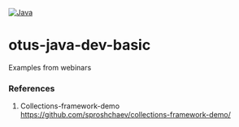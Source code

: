 [![Java](https://img.shields.io/badge/Java-E43222??style=for-the-badge&logo=openjdk&logoColor=FFFFFF)](https://www.java.com/)
# otus-java-dev-basic
Examples from webinars



### References
1. Collections-framework-demo https://github.com/sproshchaev/collections-framework-demo/